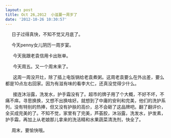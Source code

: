 ```yaml
---
layout: post
title: Oct 26,2012  小滋蔓一周岁了
date: '2012-10-26 10:30:57'
---
```



     日子过得真快，不知不觉又月底了。 

     今天penny女儿阴历一周岁宴。

      今天我跟老袁信用卡出账单。

      今天周五。又一个周末来了。

      这周一周没开灶，除了插上电饭锅给老袁煮粥。这周老袁要么在外出差，要么都是10点左右回家。因为有滋有味的看李大仁，还真没觉得少什么。

      接连沐浴露，洗发水，护手霜没有了。超市的牌子用了个大概，不好不坏，不痛不痒。寻思换换，又想不出换啥好。就想到了中庸的安利和完美，他们的洗护系列，没有特别的热捧，但又没有护肤的高价，总不会砸了这品牌吧。翻了翻评价，全买成完美的了。不知不觉，家里有了完美，芦荟胶，沐浴露，洗发水，护发素，护手霜，再加上从老娘那儿拿来的洗洁精和水果蔬菜清洗剂，快全了。

     周末，要愉快哦。


